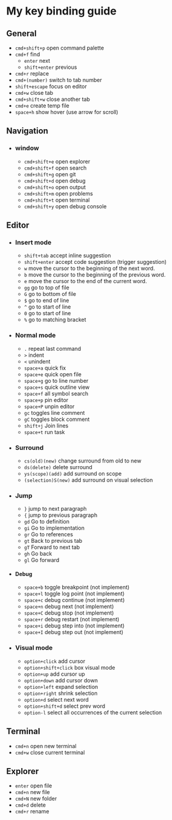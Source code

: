 # My key binding guide

## General

- `cmd+shift+p` open command palette
- `cmd+f` find
  - `enter` next
  - `shift+enter` previous
- `cmd+r` replace
- `cmd+(number)` switch to tab number
- `shift+escape` focus on editor
- `cmd+w` close tab
- `cmd+shift+w` close another tab
- `cmd+e` create temp file
- `space+h` show hover (use arrow for scroll)

## Navigation

- ### window

  - `cmd+shift+e` open explorer
  - `cmd+shift+f` open search
  - `cmd+shift+g` open git
  - `cmd+shift+d` open debug
  - `cmd+shift+o` open output
  - `cmd+shift+m` open problems
  - `cmd+shift+t` open terminal
  - `cmd+shift+y` open debug console

## Editor

- ### Insert mode

  - `shift+tab` accept inline suggestion
  - `shift+enter` accept code suggestion (trigger suggestion)
  - `w` move the cursor to the beginning of the next word.
  - `b` move the cursor to the beginning of the previous word.
  - `e` move the cursor to the end of the current word.
  - `gg` go to top of file
  - `G` go to bottom of file
  - `$` go to end of line
  - `^` go to start of line
  - `0` go to start of line
  - `%` go to matching bracket

- ### Normal mode

  - `.` repeat last command
  - `>` indent
  - `<` unindent
  - `space+a` quick fix
  - `space+e` quick open file
  - `space+g` go to line number
  - `space+s` quick outline view
  - `space+f` all symbol search
  - `space+p` pin editor
  - `space+P` unpin editor
  - `gc` toggles line comment
  - `gC` toggles block comment
  - `shift+j` Join lines
  - `space+t` run task

- ### Surround

  - `cs(old)(new)` change surround from old to new
  - `ds(delete)` delete surround
  - `ys(scope)(add)` add surround on scope
  - `(selection)S(new)` add surround on visual selection

- ### Jump

  - `}` jump to next paragraph
  - `{` jump to previous paragraph
  - `gd` Go to definition
  - `gi` Go to implementation
  - `gr` Go to references
  - `gt` Back to previous tab
  - `gT` Forward to next tab
  - `gh` Go back
  - `gl` Go forward

- #### Debug

  - `space+b` toggle breakpoint (not implement)
  - `space+l` toggle log point (not implement)
  - `space+c` debug continue (not implement)
  - `space+n` debug next (not implement)
  - `space+C` debug stop (not implement)
  - `space+r` debug restart (not implement)
  - `space+i` debug step into (not implement)
  - `space+I` debug step out (not implement)

- ### Visual mode

  - `option+click` add cursor
  - `option+shift+click` box visual mode
  - `option+up` add cursor up
  - `option+down` add cursor down
  - `option+left` expand selection
  - `option+right` shrink selection
  - `option+d` select next word
  - `option+shift+d` select prev word
  - `option-l` select all occurrences of the current selection

## Terminal

- `cmd+n` open new terminal
- `cmd+w` close current terminal

## Explorer

- `enter` open file
- `cmd+n` new file
- `cmd+N` new folder
- `cmd+d` delete
- `cmd+r` rename
